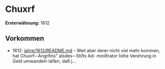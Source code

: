 # Chuxrf

**Ersterwähnung:** 1612

## Vorkommen
- 1612: [jahre/1612/README.md](../jahre/1612/README.md) – Weil aber derer nicht viel
mehr kommen, hat Chuxrf--Angrſtns" alsdes--Stiſts Ad-
miniſtrator ſolhe Verehrung in Geld umwandeln laſſen,
daß j...
